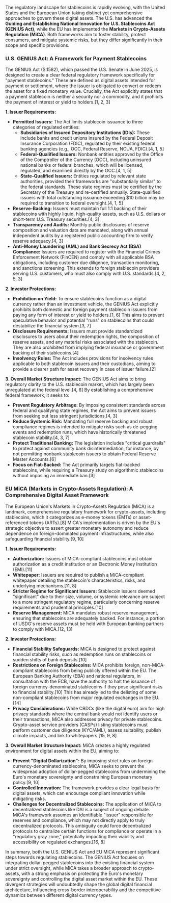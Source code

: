 The regulatory landscape for stablecoins is rapidly evolving, with the United States and the European Union taking distinct yet comprehensive approaches to govern these digital assets. The U.S. has advanced the **Guiding and Establishing National Innovation for U.S. Stablecoins Act (GENIUS Act)**, while the EU has implemented the **Markets in Crypto-Assets Regulation (MiCA)**. Both frameworks aim to foster stability, protect consumers, and mitigate systemic risks, but they differ significantly in their scope and specific provisions.

### U.S. GENIUS Act: A Framework for Payment Stablecoins

The GENIUS Act (S.1582), which passed the U.S. Senate in June 2025, is designed to create a clear federal regulatory framework specifically for "payment stablecoins." These are defined as digital assets intended for payment or settlement, where the issuer is obligated to convert or redeem the asset for a fixed monetary value. Crucially, the Act explicitly states that a payment stablecoin is neither a security nor a commodity, and it prohibits the payment of interest or yield to holders.[1, 2, 3]

**1. Issuer Requirements:**
*   **Permitted Issuers:** The Act limits stablecoin issuance to three categories of regulated entities:
    *   **Subsidiaries of Insured Depository Institutions (IDIs):** These include banks and credit unions insured by the Federal Deposit Insurance Corporation (FDIC), regulated by their existing federal banking agencies (e.g., OCC, Federal Reserve, NCUA, FDIC).[4, 1, 5]
    *   **Federal-Qualified Issuers:** Nonbank entities approved by the Office of the Comptroller of the Currency (OCC), including uninsured national banks or federal branches, which will be licensed, regulated, and examined directly by the OCC.[4, 1, 5]
    *   **State-Qualified Issuers:** Entities regulated by relevant state authorities, provided their frameworks are "substantially similar" to the federal standards. These state regimes must be certified by the Secretary of the Treasury and re-certified annually. State-qualified issuers with total outstanding issuance exceeding $10 billion may be required to transition to federal oversight.[4, 1, 5]
*   **Reserve-Backing:** Issuers must maintain full 1:1 backing of their stablecoins with highly liquid, high-quality assets, such as U.S. dollars or short-term U.S. Treasury securities.[4, 3]
*   **Transparency and Audits:** Monthly public disclosures of reserve composition and valuation data are mandated, along with annual independent audits by a registered public accounting firm to verify reserve adequacy.[4, 3]
*   **Anti-Money Laundering (AML) and Bank Secrecy Act (BSA) Compliance:** Issuers are required to register with the Financial Crimes Enforcement Network (FinCEN) and comply with all applicable BSA obligations, including customer due diligence, transaction monitoring, and sanctions screening. This extends to foreign stablecoin providers serving U.S. customers, who must also comply with U.S. standards.[4, 2, 5, 3]

**2. Investor Protections:**
*   **Prohibition on Yield:** To ensure stablecoins function as a digital currency rather than an investment vehicle, the GENIUS Act explicitly prohibits both domestic and foreign payment stablecoin issuers from paying any form of interest or yield to holders.[1, 6] This aims to prevent speculative behavior and potential "runs" on stablecoins that could destabilize the financial system.[3, 7]
*   **Disclosure Requirements:** Issuers must provide standardized disclosures to users about their redemption rights, the composition of reserve assets, and any material risks associated with the stablecoin. They are also prohibited from implying federal insurance or government backing of their stablecoins.[4]
*   **Insolvency Rules:** The Act includes provisions for insolvency rules applicable to both stablecoin issuers and their custodians, aiming to provide a clearer path for asset recovery in case of issuer failure.[2]

**3. Overall Market Structure Impact:**
The GENIUS Act aims to bring regulatory clarity to the U.S. stablecoin market, which has largely been unregulated at the federal level.[4, 6] By establishing a comprehensive federal framework, it seeks to:
*   **Prevent Regulatory Arbitrage:** By imposing consistent standards across federal and qualifying state regimes, the Act aims to prevent issuers from seeking out less stringent jurisdictions.[4, 3]
*   **Reduce Systemic Risk:** Mandating full reserve backing and robust compliance regimes is intended to mitigate risks such as de-pegging events and redemption runs, which have historically threatened stablecoin stability.[4, 3, 7]
*   **Protect Traditional Banking:** The legislation includes "critical guardrails" to protect against community bank disintermediation, for instance, by not permitting nonbank stablecoin issuers to obtain Federal Reserve Master Accounts.[6]
*   **Focus on Fiat-Backed:** The Act primarily targets fiat-backed stablecoins, while requiring a Treasury study on algorithmic stablecoins without imposing an immediate ban.[3]

### EU MiCA (Markets in Crypto-Assets Regulation): A Comprehensive Digital Asset Framework

The European Union's Markets in Crypto-Assets Regulation (MiCA) is a landmark, comprehensive regulatory framework for crypto-assets, including stablecoins, which it categorizes as e-money tokens (EMTs) or asset-referenced tokens (ARTs).[8] MiCA's implementation is driven by the EU's strategic objective to assert greater monetary autonomy and reduce dependence on foreign-dominated payment infrastructures, while also safeguarding financial stability.[9, 10]

**1. Issuer Requirements:**
*   **Authorization:** Issuers of MiCA-compliant stablecoins must obtain authorization as a credit institution or an Electronic Money Institution (EMI).[11]
*   **Whitepaper:** Issuers are required to publish a MiCA-compliant whitepaper detailing the stablecoin's characteristics, risks, and underlying mechanisms.[11, 8]
*   **Stricter Regime for Significant Issuers:** Stablecoin issuers deemed "significant" due to their size, volume, or systemic relevance are subject to a more stringent regulatory regime, particularly concerning reserve requirements and prudential principles.[10]
*   **Reserve Management:** MiCA mandates robust reserve management, ensuring that stablecoins are adequately backed. For instance, a portion of USDG's reserve assets must be held with European banking partners to comply with MiCA.[12, 13]

**2. Investor Protections:**
*   **Financial Stability Safeguards:** MiCA is designed to protect against financial stability risks, such as redemption runs on stablecoins or sudden shifts of bank deposits.[10]
*   **Restrictions on Foreign Stablecoins:** MiCA prohibits foreign, non-MiCA-compliant stablecoins from being publicly offered within the EU. The European Banking Authority (EBA) and national regulators, in consultation with the ECB, have the authority to halt the issuance of foreign currency-denominated stablecoins if they pose significant risks to financial stability.[10] This has already led to the delisting of some non-compliant stablecoins from major regulated exchanges in the EU.[14]
*   **Privacy Considerations:** While CBDCs (like the digital euro) aim for high privacy standards where the central bank would not identify users or their transactions, MiCA also addresses privacy for private stablecoins. Crypto-asset service providers (CASPs) listing stablecoins must perform customer due diligence (KYC/AML), assess suitability, publish climate impacts, and link to whitepapers.[15, 9, 8]

**3. Overall Market Structure Impact:**
MiCA creates a highly regulated environment for digital assets within the EU, aiming to:
*   **Prevent "Digital Dollarization":** By imposing strict rules on foreign currency-denominated stablecoins, MiCA seeks to prevent the widespread adoption of dollar-pegged stablecoins from undermining the Euro's monetary sovereignty and constraining European monetary policy.[9, 10]
*   **Controlled Innovation:** The framework provides a clear legal basis for digital assets, which can encourage compliant innovation while mitigating risks.
*   **Challenges for Decentralized Stablecoins:** The application of MiCA to decentralized stablecoins like DAI is a subject of ongoing debate. MiCA's framework assumes an identifiable "issuer" responsible for reserves and compliance, which may not directly apply to truly decentralized protocols. This ambiguity could force decentralized protocols to centralize certain functions for compliance or operate in a "regulatory gray zone," potentially impacting their viability and accessibility on regulated exchanges.[16, 8]

In summary, both the U.S. GENIUS Act and EU MiCA represent significant steps towards regulating stablecoins. The GENIUS Act focuses on integrating dollar-pegged stablecoins into the existing financial system under strict oversight, while MiCA takes a broader approach to crypto-assets, with a strong emphasis on protecting the Euro's monetary sovereignty and controlling the digital asset market within the EU. These divergent strategies will undoubtedly shape the global digital financial architecture, influencing cross-border interoperability and the competitive dynamics between different digital currency types.